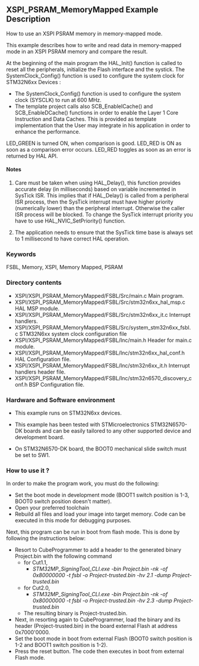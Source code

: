 ## <b>XSPI_PSRAM_MemoryMapped Example Description</b>

How to use an XSPI PSRAM memory in memory-mapped mode.

This example describes how to write and read data in memory-mapped mode in an XSPI
PSRAM memory and compare the result.

At the beginning of the main program the HAL_Init() function is called to reset
all the peripherals, initialize the Flash interface and the systick.
The SystemClock_Config() function is used to configure the system clock for STM32N6xx Devices :

 - The SystemClock_Config() function is used to configure the system clock (SYSCLK) to run at 600 MHz.
 - The template project calls also SCB_EnableICache() and SCB_EnableDCache() functions in order to enable
   the Layer 1 Core Instruction and Data Caches. This is provided as template implementation that
   the User may integrate in his application in order to enhance the performance.

LED_GREEN is turned ON, when comparison is good.
LED_RED is ON as soon as a comparison error occurs.
LED_RED toggles as soon as an error is returned by HAL API.

#### <b>Notes</b>

 1. Care must be taken when using HAL_Delay(), this function provides accurate delay (in milliseconds)
    based on variable incremented in SysTick ISR. This implies that if HAL_Delay() is called from
    a peripheral ISR process, then the SysTick interrupt must have higher priority (numerically lower)
    than the peripheral interrupt. Otherwise the caller ISR process will be blocked.
    To change the SysTick interrupt priority you have to use HAL_NVIC_SetPriority() function.

 2. The application needs to ensure that the SysTick time base is always set to 1 millisecond
    to have correct HAL operation.

### <b>Keywords</b>

FSBL, Memory, XSPI, Memory Mapped, PSRAM

### <b>Directory contents</b>

  - XSPI/XSPI_PSRAM_MemoryMapped/FSBL/Src/main.c                       Main program.
  - XSPI/XSPI_PSRAM_MemoryMapped/FSBL/Src/stm32n6xx_hal_msp.c          HAL MSP module.
  - XSPI/XSPI_PSRAM_MemoryMapped/FSBL/Src/stm32n6xx_it.c               Interrupt handlers.
  - XSPI/XSPI_PSRAM_MemoryMapped/FSBL/Src/system_stm32n6xx_fsbl.c      STM32N6xx system clock configuration file
  - XSPI/XSPI_PSRAM_MemoryMapped/FSBL/Inc/main.h                       Header for main.c module.
  - XSPI/XSPI_PSRAM_MemoryMapped/FSBL/Inc/stm32n6xx_hal_conf.h         HAL Configuration file.
  - XSPI/XSPI_PSRAM_MemoryMapped/FSBL/Inc/stm32n6xx_it.h               Interrupt handlers header file.
  - XSPI/XSPI_PSRAM_MemoryMapped/FSBL/Inc/stm32n6570_discovery_conf.h  BSP Configuration file.


### <b>Hardware and Software environment</b>

  - This example runs on STM32N6xx devices.

  - This example has been tested with STMicroelectronics STM32N6570-DK
    boards and can be easily tailored to any other supported device
    and development board.

  - On STM32N6570-DK board, the BOOT0 mechanical slide switch must be set to SW1.


### <b>How to use it ?</b>

In order to make the program work, you must do the following:

 - Set the boot mode in development mode (BOOT1 switch position is 1-3, BOOT0 switch position doesn't matter).
 - Open your preferred toolchain
 - Rebuild all files and load your image into target memory. Code can be executed in this mode for debugging purposes.

 Next, this program can be run in boot from flash mode. This is done by following the instructions below:

 - Resort to CubeProgrammer to add a header to the generated binary Project.bin with the following command
   - for Cut1.1,
     - *STM32MP_SigningTool_CLI.exe -bin Project.bin -nk -of 0x80000000 -t fsbl -o Project-trusted.bin -hv 2.1 -dump Project-trusted.bin*
   - for Cut2.0, 
      - *STM32MP_SigningTool_CLI.exe -bin Project.bin -nk -of 0x80000000 -t fsbl -o Project-trusted.bin -hv 2.3 -dump Project-trusted.bin*
   - The resulting binary is Project-trusted.bin.
 - Next, in resorting again to CubeProgrammer, load the binary and its header (Project-trusted.bin) in the board external Flash at address 0x7000'0000.
 - Set the boot mode in boot from external Flash (BOOT0 switch position is 1-2 and BOOT1 switch position is 1-2).
 - Press the reset button. The code then executes in boot from external Flash mode.

